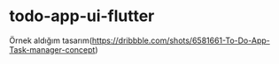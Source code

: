 # todo-app-ui-flutter


Örnek aldığım tasarım(https://dribbble.com/shots/6581661-To-Do-App-Task-manager-concept)
